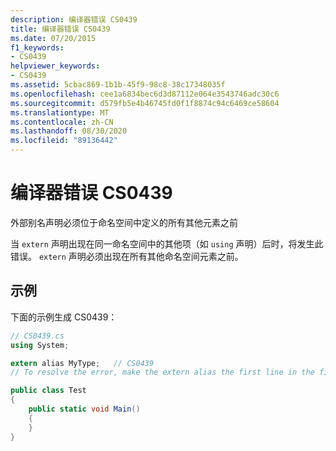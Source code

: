 ```yaml
---
description: 编译器错误 CS0439
title: 编译器错误 CS0439
ms.date: 07/20/2015
f1_keywords:
- CS0439
helpviewer_keywords:
- CS0439
ms.assetid: 5cbac869-1b1b-45f9-98c8-38c17348035f
ms.openlocfilehash: cee1a6834bec6d3d87112e064e3543746adc30c6
ms.sourcegitcommit: d579fb5e4b46745fd0f1f8874c94c6469ce58604
ms.translationtype: MT
ms.contentlocale: zh-CN
ms.lasthandoff: 08/30/2020
ms.locfileid: "89136442"
---
```

# <a name="compiler-error-cs0439"></a>编译器错误 CS0439

外部别名声明必须位于命名空间中定义的所有其他元素之前

当 `extern` 声明出现在同一命名空间中的其他项（如 `using` 声明）后时，将发生此错误。 `extern` 声明必须出现在所有其他命名空间元素之前。

## <a name="example"></a>示例

下面的示例生成 CS0439：

```csharp
// CS0439.cs
using System;

extern alias MyType;   // CS0439
// To resolve the error, make the extern alias the first line in the file.

public class Test
{
    public static void Main()
    {
    }
}
```
